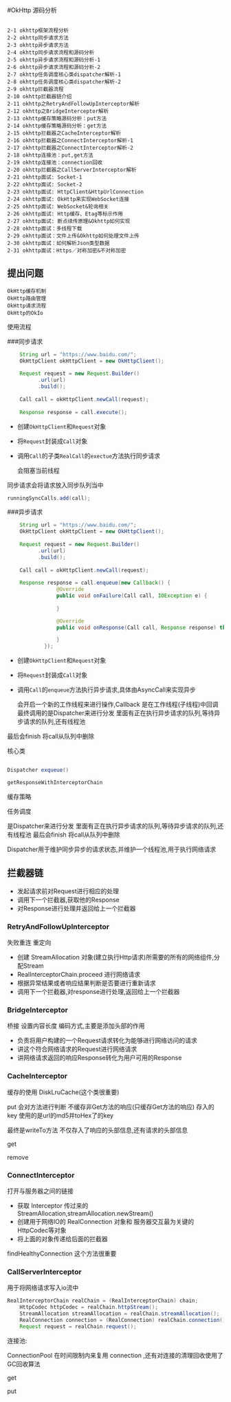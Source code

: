 #OkHttp 源码分析

```

2-1 okhttp框架流程分析
2-2 okhttp同步请求方法
2-3 okhttp异步请求方法
2-4 okhttp同步请求流程和源码分析
2-5 okhttp异步请求流程和源码分析-1
2-6 okhttp异步请求流程和源码分析-2
2-7 okhttp任务调度核心类dispatcher解析-1
2-8 okhttp任务调度核心类dispatcher解析-2
2-9 okhttp拦截器流程
2-10 okhttp拦截器链介绍
2-11 okhttp之RetryAndFollowUpInterceptor解析
2-12 okhttp之BridgeInterceptor解析
2-13 okhttp缓存策略源码分析：put方法
2-14 okhttp缓存策略源码分析：get方法
2-15 okhttp拦截器之CacheInterceptor解析
2-16 okhttp拦截器之ConnectInterceptor解析-1
2-17 okhttp拦截器之ConnectInterceptor解析-2
2-18 okhttp连接池：put,get方法
2-19 okhttp连接池：connection回收
2-20 okhttp拦截器之CallServerInterceptor解析
2-21 okhttp面试: Socket-1
2-22 okhttp面试: Socket-2
2-23 okhttp面试: HttpClient&HttpUrlConnection
2-24 okhttp面试: OkHttp来实现WebSocket连接
2-25 okhttp面试: WebSocket&轮询相关
2-26 okhttp面试: Http缓存、Etag等标示作用
2-27 okhttp面试: 断点续传原理&Okhttp如何实现
2-28 okhttp面试：多线程下载
2-29 okhttp面试：文件上传&Okhttp如何处理文件上传
2-30 okhttp面试：如何解析Json类型数据
2-31 okhttp面试：Https／对称加密&不对称加密

```

## 提出问题

    OkHttp缓存机制
    OkHttp路由管理
    OkHttp请求流程
    OkHttp的OkIo

使用流程


###同步请求

``` java
    String url = "https://www.baidu.com/";
    OkHttpClient okHttpClient = new OkHttpClient();
    
    Request request = new Request.Builder()
          .url(url)
          .build();
          
    Call call = okHttpClient.newCall(request);
    
    Response response = call.execute();
```
* 创建`OkHttpClient`和`Request`对象
* 将`Request`封装成`Call`对象
* 调用`Call`的子类`RealCall`的`exectue`方法执行同步请求
    
    会阻塞当前线程

同步请求会将请求放入同步队列当中
```java
runningSyncCalls.add(call);
```



###异步请求

``` java
    String url = "https://www.baidu.com/";
    OkHttpClient okHttpClient = new OkHttpClient();
    
    Request request = new Request.Builder()
          .url(url)
          .build();
          
    Call call = okHttpClient.newCall(request);
    
    Response response = call.enqueue(new Callback() {
                @Override
                public void onFailure(Call call, IOException e) {
                    
                }

                @Override
                public void onResponse(Call call, Response response) throws IOException {

                }
            });
```

* 创建`OkHttpClient`和`Request`对象
* 将`Request`封装成`Call`对象
* 调用`Call`的`enqueue`方法执行异步请求,具体由AsyncCall来实现异步

    会开启一个新的工作线程来进行操作,Callback 是在工作线程(子线程)中回调
最终调用的是Dispatcher来进行分发
里面有正在执行异步请求的队列,等待异步请求的队列,还有线程池

最后会finish 
将call从队列中删除

核心类

``` java

Dispatcher exqueue()

getResponseWithInterceptorChain
```

缓存策略

任务调度

是Dispatcher来进行分发
里面有正在执行异步请求的队列,等待异步请求的队列,还有线程池
最后会finish 
将call从队列中删除

Dispatcher用于维护同步异步的请求状态,并维护一个线程池,用于执行网络请求

## 拦截器链

* 发起请求前对Request进行相应的处理
* 调用下一个拦截器,获取他的Response
* 对Response进行处理并返回给上一个拦截器

### RetryAndFollowUpInterceptor

失败重连 重定向

* 创建 StreamAllocation 对象(建立执行Http请求)所需要的所有的网络组件,分配Stream
* RealInterceptorChain.proceed 进行网络请求
* 根据异常结果或者响应结果判断是否要进行重新请求
* 调用下一个拦截器,对response进行处理,返回给上一个拦截器


### BridgeInterceptor

桥接 设置内容长度 编码方式,主要是添加头部的作用

* 负责将用户构建的一个Request请求转化为能够进行网络访问的请求
* 讲这个符合网络请求的Request进行网络请求
* 讲网络请求返回的响应Response转化为用户可用的Response

### CacheInterceptor

缓存的使用 DiskLruCache(这个类很重要)

put
会对方法进行判断 不缓存非Get方法的响应(只缓存Get方法的响应)
存入的key 使用的是url的md5并toHex了的key

最终是writeTo方法
    不仅存入了响应的头部信息,还有请求的头部信息


get

remove


### ConnectInterceptor

打开与服务器之间的链接

* 获取 Interceptor 传过来的StreamAllocation,streamAllocation.newStream()
* 创建用于网络IO的 RealConnection 对象和 服务器交互最为关键的HttpCodec等对象
* 将上面的对象传递给后面的拦截器

findHealthyConnection 这个方法很重要 

### CallServerInterceptor

用于将网络请求写入io流中

``` java
RealInterceptorChain realChain = (RealInterceptorChain) chain;
    HttpCodec httpCodec = realChain.httpStream();
    StreamAllocation streamAllocation = realChain.streamAllocation();
    RealConnection connection = (RealConnection) realChain.connection();
    Request request = realChain.request();
```

连接池:

ConnectionPool 
在时间限制内来复用 connection ,还有对连接的清理回收使用了GC回收算法

get

put
